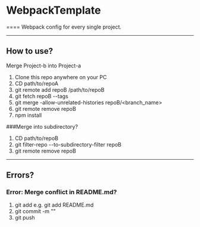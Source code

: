 # WebpackTemplate
====
Webpack config for every single project.
______


## How to use?

Merge Project-b into Project-a

1. Clone this repo anywhere on your PC
2. CD path/to/repoA
3. git remote add repoB /path/to/repoB
4. git fetch repoB --tags
5. git merge -allow-unrelated-histories repoB/<branch_name>
6. git remote remove repoB
7. npm install

###Merge into subdirectory?
 1. CD path/to/repoB
 2. git filter-repo --to-subdirectory-filter repoB
 3. git remote remove repoB
 
 _____
 ## Errors?
 
### Error: Merge conflict in README.md?

1. git add <file> e.g. git add README.md
2. git commit -m ""
3. git push
